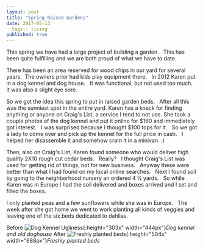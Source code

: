 ```yaml
--- 
layout: post  
title: "Spring Raised Gardens" 
date: 2017-05-13 
  tags:- living 
published: true 
--- 
```

This spring we have had a large project of building a garden. &nbsp; This has been quite fulfilling and we are both proud of what we have to date. 

There has been an area reserved for wood chips in our yard for several years. &nbsp;The owners prior had kids play equipment there. &nbsp; In 2012 Karen put in a dog kennel and dog house. &nbsp; It was functional, but not used too much. &nbsp; It was also a slight eye sore. 

So we got the idea this spring to put in raised garden beds. &nbsp; After all this was the sunniest spot in the entire yard.  Karen has a knack for finding anything or anyone on Craig's List, a service I tend to not use.  She took a couple photos of the dog kennel and put it online for $160 and immediately got interest. &nbsp; I was surprised because I thought $100 tops for it. &nbsp; So we got a lady to come over and pick up the kennel for the full price in cash. &nbsp; I helped her disassemble it and somehow cram it in a minivan. :) 

Then, also on Craig's List, Karen found someone who would deliver high quality 2X10 rough cut cedar beds. &nbsp; Really? &nbsp; I thought Craig's List was used for getting rid of things, not for new business. &nbsp; Anyway these were better than what I had found on my local online searches. &nbsp; Next I found soil by going to the neighborhood nursery an ordered 4 ½ yards. &nbsp; So while Karen was in Europe I had the soil delivered and boxes arrived and I set and filled the boxes. 

I only planted peas and a few sunflowers while she was in Europe. &nbsp; The week after she got home we went to work planting all kinds of veggies and leaving one of the six beds dedicated to dahlias. 

Before 
![Dog Kennel Ugliness](https://cloud.githubusercontent.com/assets/19477681/26036714/e8abc812-3897-11e7-969a-7feaf0c8999d.png){:height="303x" width="444px"}*Dog kennel and old doghouse* 
After 
![Freshly planted beds](https://cloud.githubusercontent.com/assets/19477681/25641309/42843076-2f48-11e7-8559-19d79164e3a0.jpg){:height="504x" width="688px"}*Freshly planted beds* 
